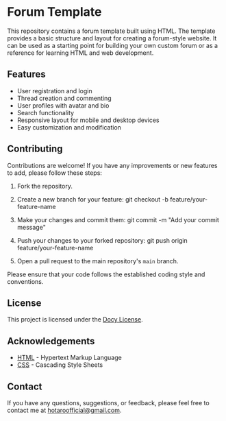 # Forum Template

This repository contains a forum template built using HTML. The template provides a basic structure and layout for creating a forum-style website. It can be used as a starting point for building your own custom forum or as a reference for learning HTML and web development.

## Features

- User registration and login
- Thread creation and commenting
- User profiles with avatar and bio
- Search functionality
- Responsive layout for mobile and desktop devices
- Easy customization and modification

## Contributing

Contributions are welcome! If you have any improvements or new features to add, please follow these steps:

1. Fork the repository.

2. Create a new branch for your feature:
git checkout -b feature/your-feature-name

3. Make your changes and commit them:
 git commit -m "Add your commit message"


4. Push your changes to your forked repository:
git push origin feature/your-feature-name



5. Open a pull request to the main repository's `main` branch.

Please ensure that your code follows the established coding style and conventions.

## License

This project is licensed under the [Docy License](https://elements.envato.com/docy-documentation-knowledgebase-html-template-X8562VU).

## Acknowledgements

- [HTML](https://developer.mozilla.org/en-US/docs/Web/HTML) - Hypertext Markup Language
- [CSS](https://developer.mozilla.org/en-US/docs/Web/CSS) - Cascading Style Sheets

## Contact

If you have any questions, suggestions, or feedback, please feel free to contact me at hotaroofficial@gmail.com.


